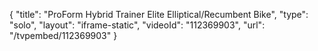 {
    "title": "ProForm Hybrid Trainer Elite Elliptical\/Recumbent Bike",
    "type": "solo",
    "layout": "iframe-static",
    "videoId": "112369903",
    "url": "\/tvpembed\/112369903"
}
